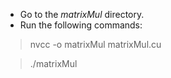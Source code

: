 - Go to the *matrixMul* directory.
- Run the following commands:

> nvcc -o matrixMul matrixMul.cu

> ./matrixMul
